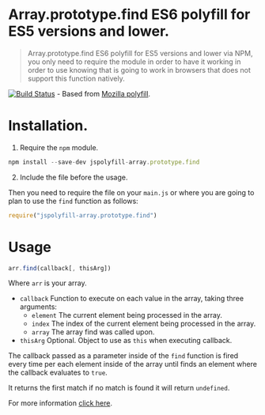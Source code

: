 # Array.prototype.find ES6 polyfill for ES5 versions and lower. 
> Array.prototype.find ES6 polyfill for ES5 versions and lower via NPM,
> you only need to require the module in order to have it working in
> order to use knowing that is going to work in browsers that does not
> support this function natively.

[![Build Status](https://travis-ci.org/jsPolyfill/Array.prototype.find.svg?branch=master)](https://travis-ci.org/jsPolyfill/Array.prototype.find) - Based from [Mozilla polyfill](https://developer.mozilla.org/en-US/docs/Web/JavaScript/Reference/Global_Objects/Array/find#Polyfill).


# Installation.

1. Require the `npm` module.

```js
npm install --save-dev jspolyfill-array.prototype.find
```

2. Include the file before the usage.

Then you need to require the file on your `main.js` or where you are
going to plan to use the `find` function as follows:  

```js
require("jspolyfill-array.prototype.find")
```

# Usage

```js
arr.find(callback[, thisArg])
```

Where `arr` is your array.

- `callback` Function to execute on each value in the array, taking three arguments:
  - `element` The current element being processed in the array.
  - `index` The index of the current element being processed in the array.
  - `array` The array find was called upon.
- `thisArg` Optional. Object to use as `this` when executing callback.

The callback passed as a parameter inside of the `find` function is
fired every time per each element inside of the array until finds an
element where the callback evaluates to `true`.

It returns the first match if no match is found it will return
`undefined`.

For more information [click here](https://developer.mozilla.org/en-US/docs/Web/JavaScript/Reference/Global_Objects/Array/find#Syntax).
